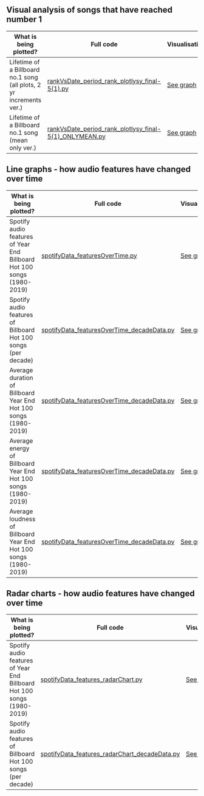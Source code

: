 <h2>Visual analysis of songs that have reached number 1</h2>

What is being plotted? | Full code | Visualisation
------|-----------|--------------
Lifetime of a Billboard no.1 song (all plots, 2 yr increments ver.)|[rankVsDate_period_rank_plotlysy_final-5(1).py](rankVsDate_period_rank_plotlysy_final-5(1).py)|[See graph](https://chart-studio.plot.ly/~thisistiff/30/#/)
Lifetime of a Billboard no.1 song (mean only ver.)|[rankVsDate_period_rank_plotlysy_final-5(1)_ONLYMEAN.py](rankVsDate_period_rank_plotlysy_final-5(1)_ONLYMEAN.py)|[See graph](https://chart-studio.plot.ly/~thisistiff/39)



<h2>Line graphs - how audio features have changed over time</h2>

What is being plotted? | Full code | Visualisation
------|-----------|--------------
Spotify audio features of Year End Billboard Hot 100 songs (1980-2019)|[spotifyData_featuresOverTime.py](spotifyData_featuresOverTime.py)|[See graph](https://chart-studio.plot.ly/~thisistiff/11)
Spotify audio features of Billboard Hot 100 songs (per decade)|[spotifyData_featuresOverTime_decadeData.py](spotifyData_featuresOverTime_decadeData.py)|[See graph](https://chart-studio.plot.ly/~thisistiff/4)
Average duration of Billboard Year End Hot 100 songs (1980-2019)|[spotifyData_featuresOverTime_decadeData.py](spotifyData_featuresOverTime_decadeData.py)|[See graph](https://chart-studio.plot.ly/~thisistiff/23)
Average energy of Billboard Year End Hot 100 songs (1980-2019)|[spotifyData_featuresOverTime_decadeData.py](spotifyData_featuresOverTime_decadeData.py)|[See graph](https://chart-studio.plot.ly/~thisistiff/14)
Average loudness of Billboard Year End Hot 100 songs (1980-2019)|[spotifyData_featuresOverTime_decadeData.py](spotifyData_featuresOverTime_decadeData.py)|[See graph](https://chart-studio.plot.ly/~thisistiff/25)



<h2>Radar charts - how audio features have changed over time</h2>

What is being plotted? | Full code | Visualisation
------|-----------|--------------
Spotify audio features of Year End Billboard Hot 100 songs (1980-2019)|[spotifyData_features_radarChart.py](spotifyData_features_radarChart.py)|[See graph](https://chart-studio.plot.ly/~thisistiff/8)
Spotify audio features of Billboard Hot 100 songs (per decade)|[spotifyData_features_radarChart_decadeData.py](spotifyData_features_radarChart_decadeData.py)|[See graph](https://chart-studio.plot.ly/~thisistiff/1)
